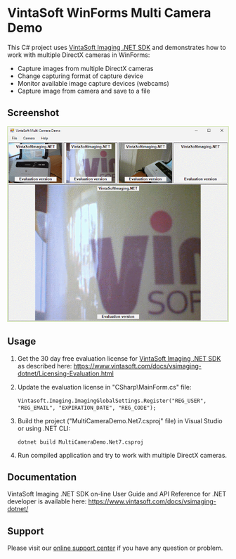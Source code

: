 # VintaSoft WinForms Multi Camera Demo

This C# project uses <a href="https://www.vintasoft.com/vsimaging-dotnet-index.html">VintaSoft Imaging .NET SDK</a> and demonstrates how to work with multiple DirectX cameras in WinForms:
* Capture images from multiple DirectX cameras
* Change capturing format of capture device
* Monitor available image capture devices (webcams)
* Capture image from camera and save to a file


## Screenshot
<img src="vintasoft-multi-camera-demo.png" title="VintaSoft Multi Camera Demo">


## Usage
1. Get the 30 day free evaluation license for <a href="https://www.vintasoft.com/vsimaging-dotnet-index.html" target="_blank">VintaSoft Imaging .NET SDK</a> as described here: <a href="https://www.vintasoft.com/docs/vsimaging-dotnet/Licensing-Evaluation.html" target="_blank">https://www.vintasoft.com/docs/vsimaging-dotnet/Licensing-Evaluation.html</a>

2. Update the evaluation license in "CSharp\MainForm.cs" file:
   ```
   Vintasoft.Imaging.ImagingGlobalSettings.Register("REG_USER", "REG_EMAIL", "EXPIRATION_DATE", "REG_CODE");
   ```

3. Build the project ("MultiCameraDemo.Net7.csproj" file) in Visual Studio or using .NET CLI:
   ```
   dotnet build MultiCameraDemo.Net7.csproj
   ```

4. Run compiled application and try to work with multiple DirectX cameras.


## Documentation
VintaSoft Imaging .NET SDK on-line User Guide and API Reference for .NET developer is available here: https://www.vintasoft.com/docs/vsimaging-dotnet/


## Support
Please visit our <a href="https://myaccount.vintasoft.com/">online support center</a> if you have any question or problem.
